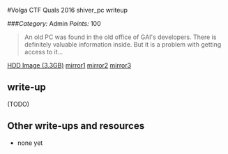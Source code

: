 #Volga CTF Quals 2016 shiver_pc writeup

###*Category:* Admin *Points:* 100

> An old PC was found in the old office of GAI's developers. There is definitely valuable information inside. But it is a problem with getting access to it…

[HDD Image (3.3GB)](https://yadi.sk/d/0dfYhc9tqUtZo)
[mirror1](https://yadi.sk/d/73qQYQYEqUuLT)
[mirror2](https://yadi.sk/d/yMSEPFD7qUvFX)
[mirror3](https://drive.google.com/file/d/0Bx88E0CkOozMVkZEb09SSEwzRjQ/view?usp=sharing)

## write-up

(TODO)

## Other write-ups and resources

* none yet
